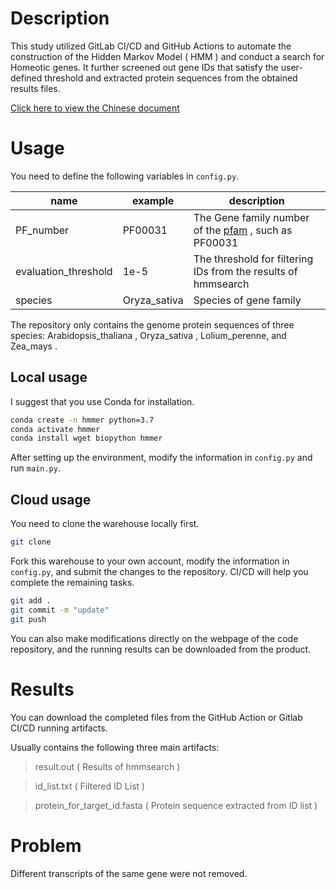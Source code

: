 # Description

This study utilized GitLab CI/CD and GitHub Actions to automate the construction of the Hidden Markov Model ( HMM ) and conduct a search for Homeotic genes. It further screened out gene IDs that satisfy the user-defined threshold and extracted protein sequences from the obtained results files.

[Click here to view the Chinese document](https://www.hieroglyphs.top/posts/e745dc74/)

# Usage

You need to define the following variables in `config.py`.

| name | example | description |
| -- | -- | -- |
| PF_number | PF00031 | The Gene family number of the [pfam](http://pfam-legacy.xfam.org/) , such as PF00031 |
| evaluation_threshold | 1e-5 | The threshold for filtering IDs from the results of hmmsearch |
| species | Oryza_sativa | Species of gene family |

The repository only contains the genome protein sequences of three species: Arabidopsis_thaliana , Oryza_sativa , Lolium_perenne, and Zea_mays .

## Local usage

I suggest that you use Conda for installation.

```bash
conda create -n hmmer python=3.7
conda activate hmmer
conda install wget biopython hmmer
```

After setting up the environment, modify the information in `config.py` and run `main.py`.

## Cloud usage

You need to clone the warehouse locally first.

```bash
git clone 
```

Fork this warehouse to your own account, modify the information in `config.py`, and submit the changes to the repository. CI/CD will help you complete the remaining tasks.

```bash
git add .
git commit -m "update"
git push
```

You can also make modifications directly on the webpage of the code repository, and the running results can be downloaded from the product.

# Results

You can download the completed files from the GitHub Action or Gitlab CI/CD running artifacts.

Usually contains the following three main artifacts:

> result.out ( Results of hmmsearch )

> id_list.txt ( Filtered ID List )

> protein_for_target_id.fasta ( Protein sequence extracted from ID list )

# Problem

Different transcripts of the same gene were not removed.
